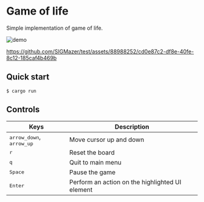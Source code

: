 # Game of life

Simple implementation of game of life.

![demo](./demo.gif)

https://github.com/SIGMazer/test/assets/88988252/cd0e87c2-df8e-40fe-8c12-185caf4b469b

## Quick start
```console
$ cargo run
```

## Controls

|Keys|Description|
|---|---|
|<kbd>arrow_down</kbd>, <kbd>arrow_up</kbd>|Move cursor up and down|
|<kbd>r</kbd>|Reset the board|
|<kbd>q</kbd>|Quit to main menu |
|<kbd>Space</kbd>|Pause the game|
|<kbd>Enter</kbd>|Perform an action on the highlighted UI element|
